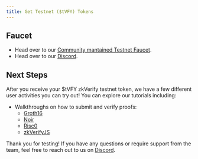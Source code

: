 ```yaml
---
title: Get Testnet ($tVFY) Tokens
---
```


## Faucet
* Head over to our [Community mantained Testnet Faucet](https://www.faucy.com/zkverify-volta).
* Head over to our [Discord](https://discord.gg/zkverify).

## Next Steps
After you receive your $tVFY zkVerify testnet token, we have a few different user activities you can try out!  You can explore our tutorials including:
* Walkthroughs on how to submit and verify proofs:
   - [Groth16](submit-proofs/groth16_proof_submission)
   - [Noir](submit-proofs/noir-ultraplonk-example)
   - [Risc0](submit-proofs/risc0_proof_submission)
   - [zkVerifyJS](submit-proofs/typescript-example)   

Thank you for testing! If you have any questions or require support from the team, feel free to reach out to us on [Discord](https://discord.gg/zkverify).
